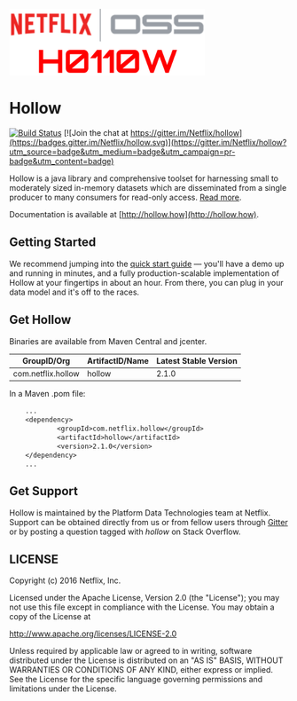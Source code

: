 ![Hollow Logo](logo.png)

# Hollow

[![Build Status](https://travis-ci.org/Netflix/hollow.svg?branch=master)](https://travis-ci.org/Netflix/hollow)
[![Join the chat at https://gitter.im/Netflix/hollow](https://badges.gitter.im/Netflix/hollow.svg)](https://gitter.im/Netflix/hollow?utm_source=badge&utm_medium=badge&utm_campaign=pr-badge&utm_content=badge)

Hollow is a java library and comprehensive toolset for harnessing small to moderately sized in-memory datasets which are disseminated from a single producer to many consumers for read-only access.  [Read more](http://techblog.netflix.com/2016/12/netflixoss-announcing-hollow.html).

Documentation is available at [http://hollow.how](http://hollow.how).  

## Getting Started

We recommend jumping into the [quick start guide](http://hollow.how/quick-start) — you'll have a demo up and running in minutes, and a fully production-scalable implementation of Hollow at your fingertips in about an hour.  From there, you can plug in your data model and it's off to the races.

## Get Hollow

Binaries are available from Maven Central and jcenter.

|GroupID/Org|ArtifactID/Name|Latest Stable Version|
|-----------|---------------|---------------------|
|com.netflix.hollow|hollow|2.1.0|

In a Maven .pom file:

        ...
        <dependency>
                <groupId>com.netflix.hollow</groupId>
                <artifactId>hollow</artifactId>
                <version>2.1.0</version>
        </dependency>
        ...

## Get Support

Hollow is maintained by the Platform Data Technologies team at Netflix.  Support can be obtained directly from us or from fellow users through [Gitter](https://gitter.im/Netflix/hollow) or by posting a question tagged with _hollow_ on Stack Overflow.

## LICENSE

Copyright (c) 2016 Netflix, Inc.

Licensed under the Apache License, Version 2.0 (the "License");
you may not use this file except in compliance with the License.
You may obtain a copy of the License at

<http://www.apache.org/licenses/LICENSE-2.0>

Unless required by applicable law or agreed to in writing, software
distributed under the License is distributed on an "AS IS" BASIS,
WITHOUT WARRANTIES OR CONDITIONS OF ANY KIND, either express or implied.
See the License for the specific language governing permissions and
limitations under the License.
